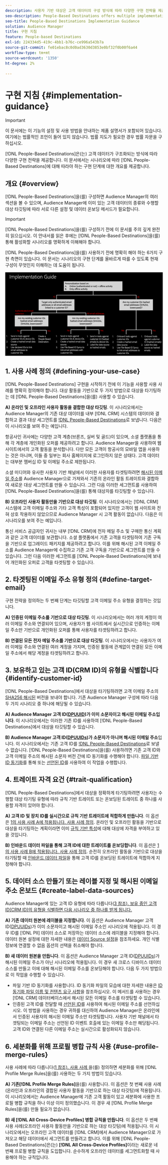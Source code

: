 ```yaml
---
description: 사용자 기반 대상은 고객 데이터의 구성 방식에 따라 다양한 구현 전략을 제공합니다. 이 문서에서는 시나리오에 따라 사람 기반 대상에 대해 수행해야 하는 구현 단계에 대한 개요를 제공합니다.
seo-description: People-Based Destinations offers multiple implementation strategies, depending on how your customer data is structured. This article provides an overview of the implementation steps that you need to follow for People-Based Destinations, depending on your scenario.
seo-title: People-Based Destinations Implementation Guidance
solution: Audience Manager
title: 구현 지침
feature: People-based Destinations
exl-id: 224334d5-419c-4bb1-b76c-ce996a543b7a
source-git-commit: fe01ebac8c0d0ad3630d3853e0bf32f0b00f6a44
workflow-type: tm+mt
source-wordcount: '1350'
ht-degree: 2%

---
```


# 구현 지침 {#implementation-guidance}

>[!IMPORTANT]
>이 문서에는 이 기능의 설정 및 사용 방법을 안내하는 제품 설명서가 포함되어 있습니다. 여기에는 법률적인 조언이 들어 있지 않습니다. 법률 지도가 필요한 경우 법률 자문을 구하십시오.

[!DNL People-Based Destinations]은(는) 고객 데이터가 구조화되는 방식에 따라 다양한 구현 전략을 제공합니다. 이 문서에서는 시나리오에 따라 [!DNL People-Based Destinations]에 대해 따라야 하는 구현 단계에 대한 개요를 제공합니다.

## 개요 {#overview}

[!DNL People-Based Destinations]을(를) 구성하면 Audience Manager의 여러 섹션을 볼 수 있으며, Audience Manager에 이미 있는 고객 데이터의 종류와 수행할 대상 타깃팅에 따라 서로 다른 설정 및 데이터 온보딩 메서드가 필요합니다.

>[!IMPORTANT]
> [!DNL People-Based Destinations]을(를) 구성하기 전에 이 문서를 주의 깊게 완전히 읽으십시오. 이 안내서를 읽은 후에는 [!DNL People-Based Destinations]을(를) 통해 활성화할 시나리오를 명확하게 이해해야 합니다.

[!DNL People-Based Destinations]을(를) 사용하기 전에 명확히 해야 하는 6가지 구현 측면이 있습니다. 이 문서는 시나리오의 구현 단계를 올바르게 따를 수 있도록 현재 구성이 무엇인지 이해하는 데 도움이 됩니다.

![pbd-implementation](assets/pbd-implementation.png)

## 1. 사용 사례 정의 {#defining-your-use-case}

[!DNL People-Based Destinations] 구현을 시작하기 전에 이 기능을 사용할 사용 사례를 명확히 정의해야 합니다. 대상 활동을 기반으로 두 가지 방법으로 대상을 타기팅하는 데 [!DNL People-Based Destinations]을(를) 사용할 수 있습니다.

**A) 온라인 및 오프라인 사용자 활동을 결합한 대상 타깃팅**. 이 시나리오에서는 Audience Manager의 기존 대상 데이터를 내부 [!DNL CRM] 시스템의 데이터와 결합하고 결과 대상 세그먼트를 [!DNL People-Based Destinations](으)로 보냅니다. 다음은 이 시나리오를 보여 주는 예입니다.

항공사인 귀사에는 다양한 고객 계층(브론즈, 실버 및 골드)이 있으며, 소셜 플랫폼을 통해 각 계층에 개인화된 오퍼를 제공하려고 합니다. Audience Manager을 사용하여 웹 사이트에서의 고객 활동을 분석합니다. 다만 모든 고객이 항공사의 모바일 앱을 사용하는 것은 아니며, 이들 중 일부는 회사 홈페이지에 로그인하지 않은 상태다. 고객 데이터는 대부분 멤버십 ID 및 이메일 주소로 제한됩니다.

소셜 미디어와 유사한 사용자 기반 채널에서 이러한 사용자를 타겟팅하려면 [해시된 이메일 주소](people-based-destinations-prerequisites.md)를 Audience Manager으로 가져와서 기존의 온라인 활동 트레이트와 결합하여 새로운 대상 세그먼트를 만들 수 있습니다. 그런 다음 이러한 세그먼트를 사용하여 [!DNL People-Based Destinations]을(를) 통해 대상자를 타깃팅할 수 있습니다.

**B) 오프라인 사용자 활동만을 기반으로 대상 타깃팅**. 이 시나리오에서는 [!DNL CRM] 시스템에 고객 이메일 주소와 기타 고객 특성이 포함되어 있지만 고객이 웹 사이트와 전혀 상호 작용하지 않았으므로 Audience Manager 시 고객 활동이 없습니다. 다음은 이 시나리오를 보여 주는 예입니다.

통신 서비스 공급자인 귀사는 내부 [!DNL CRM]에 전자 메일 주소 및 구매한 통신 계획과 같은 고객 데이터를 보관합니다. 소셜 플랫폼에서 기존 고객을 타겟팅하여 기존 구독을 기반으로 업그레이드 패키지를 제공하려고 합니다. 이를 위해 해시된 고객 이메일 주소를 Audience Manager에 수집하고 기존 고객 구독을 기반으로 세그먼트를 만들 수 있습니다. 그런 다음 이러한 세그먼트를 [!DNL People-Based Destinations]에 보내어 개인화된 오퍼로 고객을 타겟팅할 수 있습니다.

## 2. 타겟팅된 이메일 주소 유형 정의 {#define-target-email}

구현 전략을 정의하는 두 번째 단계는 타깃팅할 고객 이메일 주소 유형을 결정하는 것입니다.

**A) 인증된 이메일 주소를 기반으로 대상 타깃팅**. 이 시나리오에서는 여러 개의 계정이 여러 이메일 주소와 연결되어 있으며, 사용자가 웹 사이트에서 실시간으로 인증하는 이메일 주소만 기반으로 개인화된 오퍼를 통해 사용자를 타겟팅하려고 합니다.

**B) 연결된 모든 전자 메일 주소를 기반으로 대상 타깃팅**. 이 시나리오에서는 사용자가 여러 이메일 주소와 연결된 여러 계정을 가지며, 인증된 활동에 관계없이 연결된 모든 이메일 주소에서 해당 계정을 타겟팅하려고 합니다.

## 3. 보유하고 있는 고객 ID(CRM ID)의 유형을 식별합니다 {#identify-customer-id}

[!DNL People-Based Destinations]에서 대상을 타기팅하려면 고객 이메일 주소의 [SHA256 해시된](people-based-destinations-prerequisites.md) 버전을 보내야 합니다. 기존 Audience Manager 구성에 따라 다음 두 가지 시나리오 중 하나에 해당될 수 있습니다.

**A) Audience Manager 고객 ID([DPUUID](../../reference/ids-in-aam.md))가 이미 소문자이고 해시된 이메일 주소입니다**. 이 시나리오에서는 이러한 기존 ID를 사용하여 [!DNL People-Based Destinations]에서 대상을 타깃팅할 수 있습니다.

**B) Audience Manager 고객 ID([DPUUIDs](../../reference/ids-in-aam.md))가 소문자가 아니며 해시된 이메일 주소**&#x200B;입니다. 이 시나리오에서는 기존 고객 ID를 [!DNL People-Based Destinations](으)로 보낼 수 없습니다. [!DNL People-Based Destinations]을(를) 사용하려면 기존 고객 ID와 고객 이메일 주소의 해시된 소문자 버전 간에 ID 동기화를 수행해야 합니다. [파일 기반 ID 동기화](../../integration/sending-audience-data/batch-data-transfer-explained/id-sync-file-based.md)를 통해 또는 [선언된 ID](../declared-ids.md)를 사용하여 이 작업을 수행합니다.

## 4. 트레이트 자격 요건 {#trait-qualification}

[!DNL People-Based Destinations]에서 대상을 정확하게 타기팅하려면 사용자는 수행할 대상 타기팅 유형에 따라 규칙 기반 트레이트 또는 온보딩된 트레이트 중 하나를 사용할 자격이 있어야 합니다.

**A) 고객 ID 및 장치 ID를 실시간으로 규칙 기반 트레이트에 적합하게 만듭니다**. 이 옵션은 [1의 사용 사례 A에 적용됩니다. 사용 사례 정의](people-based-destinations-workflow.md#defining-your-use-case). 온라인 및 오프라인 활동을 기반으로 대상을 타기팅하는 계획이라면 이미 [규칙 기반 특성](../traits/trait-and-segment-qualification-reference.md)에 대해 대상에 자격을 부여하고 있을 것입니다.

**B) 인바운드 데이터 파일을 통해 고객 ID에 대한 트레이트를 온보딩합니다**. 이 옵션은 [1의 사용 사례 B에 적용됩니다. 사용 사례 정의](people-based-destinations-workflow.md#defining-your-use-case). 순전히 오프라인 활동을 기반으로 대상을 타기팅할 때 [인바운드 데이터 파일](../../integration/sending-audience-data/batch-data-transfer-explained/inbound-file-contents.md)을 통해 고객 ID를 온보딩된 트레이트에 적합하게 지정해야 합니다.

## 5. 데이터 소스 만들기 또는 레이블 지정 및 해시된 이메일 주소 온보드 {#create-label-data-sources}

Audience Manager에 있는 고객 ID 유형에 따라 다릅니다([3 참조). 보유 중인 고객 ID(CRM ID)의 유형을 식별하면 다음 시나리오 중 하나를 받게 됩니다.](people-based-destinations-workflow.md#identify-customer-id)

**A) 기존 데이터 원본에 레이블을 지정합니다**. 이 옵션은 Audience Manager 고객 ID([DPUUIDs](../../reference/ids-in-aam.md))가 이미 소문자이고 해시된 이메일 주소인 시나리오에 적용됩니다. 이 경우 ID를 [!DNL PII] 데이터 소스로 저장하는 데이터 소스에 레이블을 지정해야 합니다. 데이터 원본 설정에 대한 자세한 내용은 [데이터 Source 설정](../datasources-list-and-settings.md)을 참조하세요. 개인 식별 정보에 연결할 수 없음 옵션의 선택을 취소해야 합니다.

**B) 새 데이터 원본을 만듭니다**. 이 옵션은 Audience Manager 고객 ID([DPUUIDs](../../reference/ids-in-aam.md))가 해시된 이메일 주소가 아닌 시나리오에 적용됩니다. 이 경우 새 크로스 디바이스 데이터 소스를 만들고 이에 대해 해시된 이메일 주소를 온보딩해야 합니다. 다음 두 가지 방법으로 이 작업을 수행할 수 있습니다.

* 파일 기반 ID 동기화를 사용합니다. ID 동기화 파일의 모습에 대한 자세한 내용은 [ID 동기화 파일 이름 및 컨텐츠 요구 사항](../../integration/sending-audience-data/batch-data-transfer-explained/id-sync-file-based.md)을 참조하십시오. 이 메서드를 사용하는 경우 [!DNL CRM] 데이터베이스에서 해시된 모든 이메일 주소를 타겟팅할 수 있습니다.
* 인증된 고객 ID를 전달할 때 [선언된 ID](../declared-ids.md)를 사용하여 해시된 이메일 주소를 선언하십시오. 이 방법을 사용하는 경우 귀하를 대신하여 Audience Manager은 온라인에서 인증된 사용자의 해시된 이메일 주소만 타겟팅합니다. 사용자 기반 채널에서 타겟팅되는 이메일 주소는 선언된 ID 이벤트 호출에 있는 이메일 주소만 해당됩니다. 고객 ID와 연결된 다른 이메일 주소는 실시간으로 활성화되지 않습니다.

## 6. 세분화를 위해 프로필 병합 규칙 사용 {#use-profile-merge-rules}

사용 사례에 따라 다릅니다([1 참조). 사용 사례 ](people-based-destinations-workflow.md#defining-your-use-case)을(를) 정의하면 세분화를 위해 [!DNL Profile Merge Rules]을(를) 사용하는 두 가지 방법이 있습니다.

**A) 기존[!DNL Profile Merge Rules]**&#x200B;을(를) 사용합니다. 이 옵션은 첫 번째 사용 사례(온라인과 오프라인의 결합된 사용자 활동을 기반으로 하는 대상 타깃팅)에 적용됩니다. 이 시나리오에서는 Audience Manager에 기존 고객 활동이 있고 세분화에 사용한 프로필 병합 규칙을 하나 이상 이미 정의했습니다. 이 경우 새 [!DNL Profile Merge Rules]을(를) 만들 필요가 없습니다.

**B) 새 [!DNL All Cross-Device Profiles] 병합 규칙을 만듭니다**. 이 옵션은 두 번째 사용 사례(오프라인 사용자 활동만을 기반으로 하는 대상 타깃팅)에 적용됩니다. 이 시나리오에서는 오프라인 고객 데이터를 [!DNL CRM]에서 Audience Manager으로 가져오고 해당 데이터에서 세그먼트를 만들려고 합니다. 이를 위해 [!DNL People-Based Destinations]은(는) **[!DNL All Cross-Device Profiles]**&#x200B;이라는 새로운 네 번째 프로필 병합 규칙을 도입합니다. 순수하게 오프라인 데이터를 세그먼트화할 때 사용해야 하는 규칙입니다.
